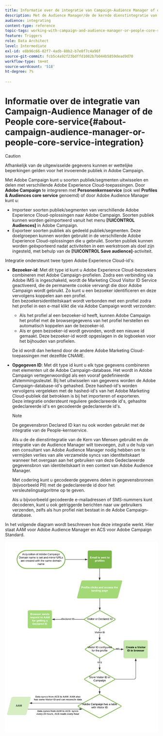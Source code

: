 ```yaml
---
title: Informatie over de integratie van Campaign-Audience Manager of de People core-service
description: Met de Audience Manager/de de kernde dienstintegratie van Mensen, kunt u publiek of segmenten binnen de verschillende oplossingen van Adobe Experience Cloud delen.
audience: integrating
content-type: reference
topic-tags: working-with-campaign-and-audience-manager-or-people-core-service
feature: Triggers
role: Data Architect
level: Intermediate
exl-id: e8b96c66-82f7-4adb-88b2-b7e0f7c4a96f
source-git-commit: fcb5c4a92f23bdffd1082b7b044b5859dead9d70
workflow-type: tm+mt
source-wordcount: '518'
ht-degree: 7%

---
```


# Informatie over de integratie van Campaign-Audience Manager of de People core-service{#about-campaign-audience-manager-or-people-core-service-integration}

>[!CAUTION]
>
>Afhankelijk van de uitgewisselde gegevens kunnen er wettelijke beperkingen gelden voor het invoerende publiek in Adobe Campaign.

Met Adobe Campaign kunt u soorten publiek/segmenten uitwisselen en delen met verschillende Adobe Experience Cloud-toepassingen. Door **Adobe Campaign** te integreren met **Personenkernservice** (ook wel **Profiles &amp; Audiences core service** genoemd) of door Adobe Audience Manager kunt u:

* Importeer soorten publiek/segmenten van verschillende Adobe Experience Cloud-oplossingen naar Adobe Campaign. Soorten publiek kunnen worden geïmporteerd vanuit het menu **[!UICONTROL Audiences]** in Adobe Campaign.
* Exporteer soorten publiek als gedeeld publiek/segmenten. Deze doelgroepen kunnen worden gebruikt in de verschillende Adobe Experience Cloud-oplossingen die u gebruikt. Soorten publiek kunnen worden geëxporteerd nadat activiteiten in een werkstroom als doel zijn ingesteld, met behulp van de **[!UICONTROL Save audience]**-activiteit.

Integratie ondersteunt twee typen Adobe Experience Cloud-id&#39;s:

* **Bezoeker-id**: Met dit type id kunt u Adobe Experience Cloud-bezoekers combineren met Adobe Campaign-profielen. Zodra een verbinding via Adobe IMS is ingeschakeld, wordt de Marketing Cloud Visitor ID Service geactiveerd, die de permanente cookie vervangt die door Adobe Campaign wordt gebruikt. Zo kunt u een bezoeker identificeren en deze vervolgens koppelen aan een profiel.
   <br>Een bezoekersidentiteitskaart wordt verbonden met een profiel zodra het profiel in een e-mail klikt die via Adobe Campaign wordt verzonden:
   * Als het profiel al een bezoeker-id heeft, kunnen Adobe Campaign het profiel met de browsergegevens van het profiel herstellen en automatisch koppelen aan de bezoeker-id.
   * Als er geen bezoeker-id wordt gevonden, wordt een nieuwe id gemaakt. Deze bezoeker-id wordt opgeslagen in de logboeken voor het bijhouden van profielen.

   De id wordt dan herkend door de andere Adobe Marketing Cloud-toepassingen met dezelfde CNAME.

* **Opgegeven ID**: Met dit type id kunt u elk type gegevens combineren met elementen uit de Adobe Campaign-database. Het wordt in Adobe Campaign vertegenwoordigd als een vooraf gedefinieerde afstemmingssleutel. Bij het uitwisselen van gegevens worden de Adobe Campaign-database-id&#39;s gehashed. Deze hashed-id&#39;s worden vervolgens vergeleken met de hashed-id&#39;s van het Adobe Marketing Cloud-publiek dat betrokken is bij het importeren of exporteren.
   <br>Deze integratie ondersteunt reguliere gedeclareerde id&#39;s, gehashte gedeclareerde id&#39;s en gecodeerde gedeclareerde id&#39;s.

   >[!NOTE]
   >
   >De gegevensbron Declared ID kan nu ook worden gebruikt met de integratie van de People-kernservice.
   >
   >Als u de de dienstintegratie van de Kern van Mensen gebruikt en de integratie van de Audience Manager wilt toevoegen, zult u de hulp van een consultant van Adobe Audience Manager nodig hebben om te vermijden verlies van alle verzamelde syncs van identiteitskaart wanneer het overgaan aan het gebruiken van deze Gedeclareerde gegevensbron van identiteitskaart in een context van Adobe Audience Manager.


   Met codering kunt u gecodeerde gegevens delen in gegevensbronnen (bijvoorbeeld PII) met de gedeclareerde id door het versleutelingsalgoritme op te geven.

   Als u bijvoorbeeld gecodeerde e-mailadressen of SMS-nummers kunt decoderen, kunt u ook getriggerde berichten naar uw gebruikers verzenden, zelfs als hun profiel niet bestaat in de Adobe Campaign-database.

In het volgende diagram wordt beschreven hoe deze integratie werkt. Hier staat AAM voor Adobe Audience Manager en ACS voor Adobe Campaign Standard.

![](assets/aam_diagram.png)
